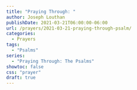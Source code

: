 ```yaml
---
title: "Praying Through: "
author: Joseph Louthan
publishDate: 2021-03-21T06:00:00-06:00
url: /prayers/2021-03-21-praying-through-psalm/
categories:
  - Prayers
tags:
  - "Psalms"
series:
  - "Praying Through: The Psalms"
showtoc: false
css: "prayer"
draft: true
---
```

<div style="font-variant: small-caps;">

</div>

```text

```
